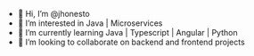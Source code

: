 - 👋 Hi, I’m @jhonesto
- 👀 I’m interested in Java | Microservices
- 🌱 I’m currently learning Java | Typescript | Angular | Python
- 💞️ I’m looking to collaborate on backend and frontend projects

<!---
jhonesto/jhonesto is a ✨ special ✨ repository because its `README.md` (this file) appears on your GitHub profile.
You can click the Preview link to take a look at your changes.
--->
